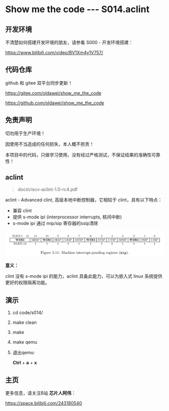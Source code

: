 # Show me the code --- S014.aclint

## 开发环境

不清楚如何搭建开发环境的朋友，请参看 S000 - 开发环境搭建：

https://www.bilibili.com/video/BV1Xm4y1V757/



## 代码仓库

github 和 gitee 双平台同步更新！

https://gitee.com/oldawei/show_me_the_code

https://github.com/oldawei/show_me_the_code



## 免责声明

切勿用于生产环境！

因使用不当造成的任何损失，本人概不担责！

本项目中的代码，只做学习使用，没有经过严格测试，不保证结果的准确性可靠性！



## aclint

> docs\riscv-aclint-1.0-rc4.pdf

aclint - Advanced clint, 高级本地中断控制器，它相较于 clint，具有以下特点：

- 兼容 clint
- 提供 s-mode ipi (interprocessor interrupts, 核间中断)
- s-mode ipi 通过 mip/sip 寄存器的ssip清除

![11](docs\11.png)

**意义：**

clint 没有 s-mode ipi 的能力，aclint 具备此能力，可以为嵌入式 linux 系统提供更好的权限隔离功能。



## 演示

1. cd code/s014/

2. make clean

3. make

4. make qemu

5. 退出qemu: 

   **Ctrl** + **a** + **x**



## 主页

更多信息，请关注B站 **芯片人阿伟**：

https://space.bilibili.com/243180540



